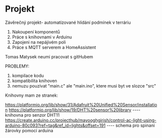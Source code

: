 # Projekt
Závěrečný projekt- automatizované hlídání podmínek v terráriu

1. Nakoupení komponentů
2. Práce s knihovnami v Arduinu
3. Zapojeni na nepájivém poli
4. Práce s MQTT serverem a HomeAssistent



Tomas Matysek neumi pracovat s gitHubem






PROBLEMY:
1. kompilace kodu
2. kompatibilita knihoven
3. nemuzu pouzivat "main.c" ale "main.ino", ktere musi byt ve slozce "src"

Knihovny mam ze stranek:

https://platformio.org/lib/show/31/Adafruit%20Unified%20Sensor/installation
https://platformio.org/lib/show/19/DHT%20sensor%20library ---- knihovna pro senzor DHT11
https://create.arduino.cc/projecthub/mayooghgirish/control-ac-light-using-arduino-80c093?ref=tag&ref_id=lights&offset=191 ---- schema pro spinani žárovky pomocí arduina

